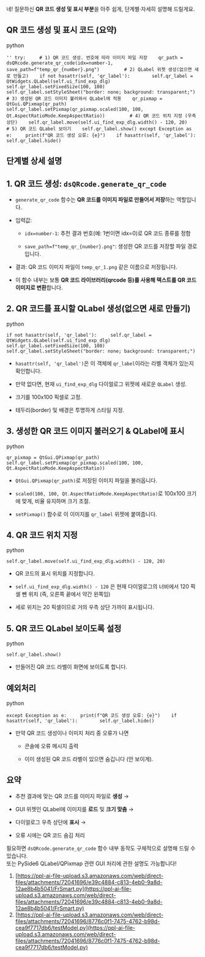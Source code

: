 네! 질문하신 **QR 코드 생성 및 표시 부분**을 아주 쉽게, 단계별·자세히 설명해 드릴게요.

## QR 코드 생성 및 표시 코드 (요약)

python

`''
try:     # 1) QR 코드 생성. 번호에 따라 이미지 파일 저장    qr_path = dsQRcode.generate_qr_code(idx=number-1, save_path=f"temp_qr_{number}.png")         # 2) QLabel 위젯 생성(없으면 새로 만들고)    if not hasattr(self, 'qr_label'):        self.qr_label = QtWidgets.QLabel(self.ui_find_exp_dlg)        self.qr_label.setFixedSize(100, 100)        self.qr_label.setStyleSheet("border: none; background: transparent;")         # 3) 생성된 QR 코드 이미지 불러와서 QLabel에 적용    qr_pixmap = QtGui.QPixmap(qr_path)    self.qr_label.setPixmap(qr_pixmap.scaled(100, 100, Qt.AspectRatioMode.KeepAspectRatio))         # 4) QR 코드 위치 지정 (우측 상단)    self.qr_label.move(self.ui_find_exp_dlg.width() - 120, 20)         # 5) QR 코드 QLabel 보이기    self.qr_label.show() except Exception as e:     print(f"QR 코드 생성 오류: {e}")    if hasattr(self, 'qr_label'):        self.qr_label.hide()`

## 단계별 상세 설명

## 1. QR 코드 생성: `dsQRcode.generate_qr_code`

- `generate_qr_code` 함수는 **QR 코드를 이미지 파일로 만들어서 저장**하는 역할입니다.
    
- 입력값:
    
    - `idx=number-1`: 추천 결과 번호(예: 1번이면 idx=0)로 QR 코드 종류를 정함
        
    - `save_path=f"temp_qr_{number}.png"`: 생성한 QR 코드를 저장할 파일 경로입니다.
        
- 결과: QR 코드 이미지 파일이 `temp_qr_1.png` 같은 이름으로 저장됩니다.
    
- 이 함수 내부는 보통 **QR 코드 라이브러리(qrcode 등)를 사용해 텍스트를 QR 코드 이미지로 변환**합니다.
    

## 2. QR 코드를 표시할 QLabel 생성(없으면 새로 만들기)

python

`if not hasattr(self, 'qr_label'):     self.qr_label = QtWidgets.QLabel(self.ui_find_exp_dlg)    self.qr_label.setFixedSize(100, 100)    self.qr_label.setStyleSheet("border: none; background: transparent;")`

- `hasattr(self, 'qr_label')`은 이 객체에 `qr_label`이라는 라벨 객체가 있는지 확인합니다.
    
- 만약 없다면, 현재 `ui_find_exp_dlg` 다이얼로그 위젯에 새로운 `QLabel` 생성.
    
- 크기를 100x100 픽셀로 고정.
    
- 테두리(border) 및 배경은 투명하게 스타일 지정.
    

## 3. 생성한 QR 코드 이미지 불러오기 & QLabel에 표시

python

`qr_pixmap = QtGui.QPixmap(qr_path) self.qr_label.setPixmap(qr_pixmap.scaled(100, 100, Qt.AspectRatioMode.KeepAspectRatio))`

- `QtGui.QPixmap(qr_path)`로 저장된 이미지 파일을 불러옵니다.
    
- `scaled(100, 100, Qt.AspectRatioMode.KeepAspectRatio)`로 100x100 크기에 맞게, 비율 유지하며 크기 조절.
    
- `setPixmap()` 함수로 이 이미지를 `qr_label` 위젯에 붙여줍니다.
    

## 4. QR 코드 위치 지정

python

`self.qr_label.move(self.ui_find_exp_dlg.width() - 120, 20)`

- QR 코드의 표시 위치를 지정합니다.
    
- `self.ui_find_exp_dlg.width() - 120` 은 현재 다이얼로그의 너비에서 120 픽셀 뺀 위치 (즉, 오른쪽 끝에서 약간 왼쪽임)
    
- 세로 위치는 20 픽셀이므로 거의 우측 상단 가까이 표시됩니다.
    

## 5. QR 코드 QLabel 보이도록 설정

python

`self.qr_label.show()`

- 만들어진 QR 코드 라벨이 화면에 보이도록 합니다.
    

## 예외처리

python

`except Exception as e:     print(f"QR 코드 생성 오류: {e}")    if hasattr(self, 'qr_label'):        self.qr_label.hide()`

- 만약 QR 코드 생성이나 이미지 처리 중 오류가 나면
    
    - 콘솔에 오류 메시지 출력
        
    - 이미 생성된 QR 코드 라벨이 있으면 숨깁니다 (안 보이게).
        

## 요약

- 추천 결과에 맞는 QR 코드를 이미지 파일로 **생성** →
    
- GUI 위젯인 QLabel에 이미지를 **로드** 및 **크기 맞춤** →
    
- 다이얼로그 우측 상단에 **표시** →
    
- 오류 시에는 QR 코드 숨김 처리
    

필요하면 `dsQRcode.generate_qr_code` 함수 내부 동작도 구체적으로 설명해 드릴 수 있습니다.  
또는 PySide6 QLabel/QPixmap 관련 GUI 처리에 관한 설명도 가능합니다!

1. [https://ppl-ai-file-upload.s3.amazonaws.com/web/direct-files/attachments/72041696/e39c4884-c813-4eb0-9a8d-12ae8b4b5041/FrSmart.py](https://ppl-ai-file-upload.s3.amazonaws.com/web/direct-files/attachments/72041696/e39c4884-c813-4eb0-9a8d-12ae8b4b5041/FrSmart.py)
2. [https://ppl-ai-file-upload.s3.amazonaws.com/web/direct-files/attachments/72041696/8776c0f1-7475-4762-b98d-cea9f7717db6/testModel.py](https://ppl-ai-file-upload.s3.amazonaws.com/web/direct-files/attachments/72041696/8776c0f1-7475-4762-b98d-cea9f7717db6/testModel.py)